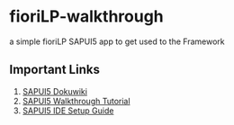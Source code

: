 # fioriLP-walkthrough

a simple fioriLP SAPUI5 app to get used to the Framework

## Important Links

1. [SAPUI5 Dokuwiki](https://sapui5.hana.ondemand.com/#)
2. [SAPUI5 Walkthrough Tutorial](https://sapui5.hana.ondemand.com/#/topic/3da5f4be63264db99f2e5b04c5e853db)
3. [SAPUI5 IDE Setup Guide](https://github.com/arag0re/fioriLP-walkthrough/blob/master/ide-setup/README.md)
